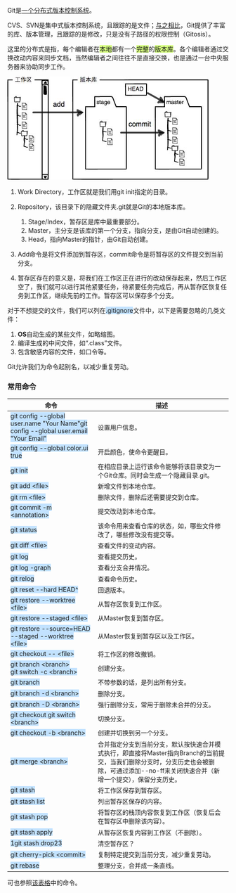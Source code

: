 Git是[一个分布式版本控制系统](https://www.liaoxuefeng.com/wiki/896043488029600)。

CVS、SVN是集中式版本控制系统，且跟踪的是文件；[与之相比](https://www.cnblogs.com/dazhidacheng/p/7478438.html)，Git提供了丰富的库、版本管理，且跟踪的是修改，只是没有子路径的权限控制（Gitosis）。

这里的分布式是指，每个编辑者在<span style=background:#d4fe7f>本地</span>都有一个<span style=background:#d4fe7f>完整</span>的<span style=background:#d4fe7f>版本库</span>。各个编辑者通过交换改动内容来同步文档，当然编辑者之间往往不是直接交换，也是通过一台中央服务器来协助同步工作。

![image](../images/10/git-area.jfif)

1. Work Directory，工作区就是我们用git init指定的目录。

2. Repository，该目录下的隐藏文件夹.git就是Git的本地版本库。

   1. Stage/Index，暂存区是库中最重要部分。
   2. Master，主分支是该库的第一个分支，指向分支，是由Git自动创建的。
   3. Head，指向Master的指针，由Git自动创建。

4. Add命令是将文件添加到暂存区，commit命令是将暂存区的文件提交到当前分支。

5. 暂存区存在的意义是，将我们在工作区正在进行的改动保存起来，然后工作区空了，我们就可以进行其他紧要任务，待紧要任务完成后，再从暂存区恢复任务到工作区，继续先前的工作。暂存区可以保存多个分支。

对于不想提交的文件，我们可以列在<span style=background:#c2e2ff>.gitignore</span>文件中，以下是需要忽略的几类文件：

1. **OS**自动生成的某些文件，如略缩图。
2. 编译生成的中间文件，如“.class”文件。
3. 包含敏感内容的文件，如口令等。

Git允许我们为命令起别名，以减少重复劳动。



### 常用命令

| **命令**                                                     | **描述**                                                     |
| ------------------------------------------------------------ | ------------------------------------------------------------ |
| <span style=background:#c2e2ff>git config --global user.name "Your Name"git config --global user.email "Your Email"</span> | 设置用户信息。                                               |
| <span style=background:#c2e2ff>git config --global color.ui true</span> | 开启颜色，使命令更醒目。                                     |
| <span style=background:#c2e2ff>git init</span>               | 在相应目录上运行该命令能够将该目录变为一个Git仓库。同时会生成一个隐藏目录.git。 |
| <span style=background:#c2e2ff>git add \<file></span>        | 新增文件到本地仓库。                                         |
| <span style=background:#c2e2ff>git rm \<file></span>         | 删除文件，删除后还需要提交到仓库。                           |
| <span style=background:#c2e2ff>git commit -m \<annotation></span> | 提交改动到本地仓库。                                         |
| <span style=background:#c2e2ff>git status</span>             | 该命令用来查看仓库的状态，如，哪些文件修改了，哪些修改没有提交等。 |
| <span style=background:#c2e2ff>git diff \<file></span>       | 查看文件的变动内容。                                         |
| <span style=background:#c2e2ff>git log</span>                | 查看提交历史。                                               |
| <span style=background:#c2e2ff>git log -graph</span>         | 查看分支合并情况。                                           |
| <span style=background:#c2e2ff>git relog</span>              | 查看命令历史。                                               |
| <span style=background:#c2e2ff>git reset --hard HEAD^</span> | 回退版本。                                                   |
| <span style=background:#c2e2ff>git restore --worktree \<file></span> | 从暂存区恢复到工作区。                                       |
| <span style=background:#c2e2ff>git restore --staged \<file></span> | 从Master恢复到暂存区。                                       |
| <span style=background:#c2e2ff>git restore --source=HEAD --staged --worktree \<file></span> | 从Master恢复到暂存区以及工作区。                             |
| <span style=background:#c2e2ff>git checkout -- \<file></span> | 将工作区的修改撤销。                                         |
| <span style=background:#c2e2ff>git branch  \<branch></span><br/><span style=background:#c2e2ff>git switch -c \<branch></span> | 创建分支。                                                   |
| <span style=background:#c2e2ff>git branch</span>             | 不带参数的话，是列出所有分支。                               |
| <span style=background:#c2e2ff>git branch -d \<branch></span> | 删除分支。                                                   |
| <span style=background:#c2e2ff>git branch -D \<branch></span> | 强行删除分支，常用于删除未合并的分支。                       |
| <span style=background:#c2e2ff>git checkout git switch \<branch></span> | 切换分支。                                                   |
| <span style=background:#c2e2ff>git checkout -b \<branch></span> | 创建并切换到另一个分支。                                     |
| <span style=background:#c2e2ff>git merge \<branch></span>    | 合并指定分支到当前分支，默认按快速合并模式执行，即直接将Master指向Branch的当前提交，当我们删除分支时，分支历史也会被删除，可通过添加--no-ff来关闭快速合并（新增一个提交），保留分支历史。 |
| <span style=background:#c2e2ff>git stash</span>              | 将工作区保存到暂存区。                                       |
| <span style=background:#c2e2ff>git stash list</span>         | 列出暂存区保存的内容。                                       |
| <span style=background:#c2e2ff>git stash pop</span>          | 将暂存区的栈顶内容恢复到工作区（恢复后会在暂存区中删除该内容）。 |
| <span style=background:#c2e2ff>git stash apply</span>        | 从暂存区恢复内容到工作区（不删除）。                         |
| <span style=background:#c2e2ff>1git stash drop23</span>      | 清空暂存区？                                                 |
| <span style=background:#c2e2ff>git cherry-pick \<commit></span> | 复制特定提交到当前分支，减少重复劳动。                       |
| <span style=background:#c2e2ff>git rebase</span>             | 整理分支，合并成一条直线。                                   |

可也参照[该表格](https://liaoxuefeng.gitee.io/resource.liaoxuefeng.com/git/git-cheat-sheet.pdf)中的命令。